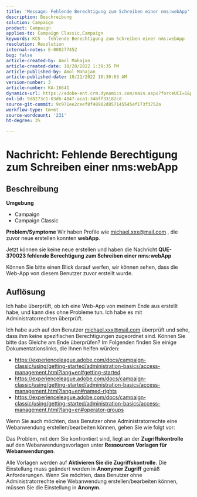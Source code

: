 ```yaml
---
title: 'Message: Fehlende Berechtigung zum Schreiben einer nms:webApp'
description: Beschreibung
solution: Campaign
product: Campaign
applies-to: Campaign Classic,Campaign
keywords: KCS - fehlende Berechtigung zum Schreiben einer nms:webApp
resolution: Resolution
internal-notes: E-000277452
bug: false
article-created-by: Amol Mahajan
article-created-date: 10/20/2022 1:39:35 PM
article-published-by: Amol Mahajan
article-published-date: 10/21/2022 10:30:03 AM
version-number: 3
article-number: KA-16641
dynamics-url: https://adobe-ent.crm.dynamics.com/main.aspx?forceUCI=1&pagetype=entityrecord&etn=knowledgearticle&id=e3766aa1-7c50-ed11-bba2-00224808664b
exl-id: 9d8273c1-03d6-4847-aca1-34bff33182cd
source-git-commit: 9c971ee2ceef8f48902d857145545ef173f3752a
workflow-type: tm+mt
source-wordcount: '231'
ht-degree: 3%

---
```


# Nachricht: Fehlende Berechtigung zum Schreiben einer nms:webApp

## Beschreibung

<b>Umgebung</b>
- Campaign
- Campaign Classic

<b>Problem/Symptome</b>
Wir haben Profile wie michael.xxx@mail.com , die zuvor neue erstellen konnten <b>webApp</b>.

Jetzt können sie keine neue erstellen und haben die Nachricht <b>QUE-370023 fehlende Berechtigung zum Schreiben einer nms:webApp</b>

Können Sie bitte einen Blick darauf werfen, wir können sehen, dass die Web-App von diesem Benutzer zuvor erstellt wurde.




## Auflösung


Ich habe überprüft, ob ich eine Web-App von meinem Ende aus erstellt habe, und kann dies ohne Probleme tun. Ich habe es mit Administratorrechten überprüft.

Ich habe auch auf den Benutzer michael.xxx@mail.com überprüft und sehe, dass ihm keine spezifischen Berechtigungen zugeordnet sind. Können Sie bitte das Gleiche am Ende überprüfen? Im Folgenden finden Sie einige Dokumentationslinks, die Ihnen helfen würden:

- https://experienceleague.adobe.com/docs/campaign-classic/using/getting-started/administration-basics/access-management.html?lang=en#getting-started
- https://experienceleague.adobe.com/docs/campaign-classic/using/getting-started/administration-basics/access-management.html?lang=en#named-rights
- https://experienceleague.adobe.com/docs/campaign-classic/using/getting-started/administration-basics/access-management.html?lang=en#operator-groups


Wenn Sie auch möchten, dass Benutzer ohne Administratorrechte eine Webanwendung erstellen/bearbeiten können, gehen Sie wie folgt vor:

Das Problem, mit dem Sie konfrontiert sind, liegt an der <b>Zugriffskontrolle</b> auf den Webanwendungsvorlagen unter <b>Ressourcen Vorlagen für Webanwendungen</b>.

Alle Vorlagen werden auf <b>Aktivieren Sie die Zugriffskontrolle.</b> Die Einstellung muss geändert werden in <b>Anonymer Zugriff</b> gemäß Anforderungen. Wenn Sie möchten, dass Benutzer ohne Administratorrechte eine Webanwendung erstellen/bearbeiten können, müssen Sie die Einstellung in <b>Anonym.</b>
